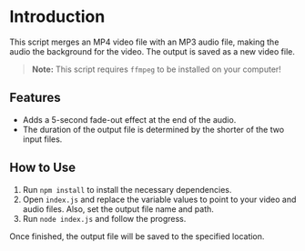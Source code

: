 # Introduction

This script merges an MP4 video file with an MP3 audio file, making the audio the background for the video. The output is saved as a new video file.

> **Note:** This script requires `ffmpeg` to be installed on your computer!

## Features

- Adds a 5-second fade-out effect at the end of the audio.
- The duration of the output file is determined by the shorter of the two input files.

## How to Use

1. Run `npm install` to install the necessary dependencies.
2. Open `index.js` and replace the variable values to point to your video and audio files. Also, set the output file name and path.
3. Run `node index.js` and follow the progress.

Once finished, the output file will be saved to the specified location.
